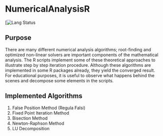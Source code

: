 # NumericalAnalysisR

[![Lang Status](https://img.shields.io/github/languages/top/nusretipek/NumericalAnalysisR?style=plastic)

## Purpose

There are many different numerical analysis algorithms; root-finding and optimized non-linear solvers are important components of the mathematical analysis. The R scripts implement some of these theoretical approaches to illustrate step by step iteration procedure. Although these algorithms are implemented in some R packages already, they yield the converged result. For educational purposes, it is useful to observe what happens behind the scenes and decompose some elements in the scripts.

## Implemented Algorithms

1. False Position Method (Regula Falsi)
2. Fixed Point Iteration Method
3. Bisection Method
4. Newton-Raphson Method
5. LU Decomposition
